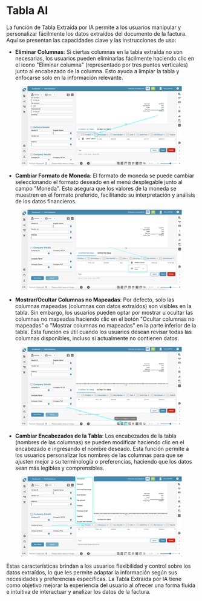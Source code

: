 # Tabla AI

La función de Tabla Extraída por IA permite a los usuarios manipular y personalizar fácilmente los datos extraídos del documento de la factura. Aquí se presentan las capacidades clave y las instrucciones de uso:

* **Eliminar Columnas**: Si ciertas columnas en la tabla extraída no son necesarias, los usuarios pueden eliminarlas fácilmente haciendo clic en el icono "Eliminar columna" (representado por tres puntos verticales) junto al encabezado de la columna. Esto ayuda a limpiar la tabla y enfocarse solo en la información relevante.

<figure><img src="../.gitbook/assets/ai-table1.png" alt=""><figcaption></figcaption></figure>

* **Cambiar Formato de Moneda**: El formato de moneda se puede cambiar seleccionando el formato deseado en el menú desplegable junto al campo "Moneda". Esto asegura que los valores de la moneda se muestren en el formato preferido, facilitando su interpretación y análisis de los datos financieros.

<figure><img src="../.gitbook/assets/ai-table2.png" alt=""><figcaption></figcaption></figure>

* **Mostrar/Ocultar Columnas no Mapeadas**: Por defecto, solo las columnas mapeadas (columnas con datos extraídos) son visibles en la tabla. Sin embargo, los usuarios pueden optar por mostrar u ocultar las columnas no mapeadas haciendo clic en el botón "Ocultar columnas no mapeadas" o "Mostrar columnas no mapeadas" en la parte inferior de la tabla. Esta función es útil cuando los usuarios desean revisar todas las columnas disponibles, incluso si actualmente no contienen datos.

<figure><img src="../.gitbook/assets/ai-table3.png" alt=""><figcaption></figcaption></figure>

* **Cambiar Encabezados de la Tabla**: Los encabezados de la tabla (nombres de las columnas) se pueden modificar haciendo clic en el encabezado e ingresando el nombre deseado. Esta función permite a los usuarios personalizar los nombres de las columnas para que se ajusten mejor a su terminología o preferencias, haciendo que los datos sean más legibles y comprensibles.

<figure><img src="../.gitbook/assets/ai-table4.png" alt=""><figcaption></figcaption></figure>

Estas características brindan a los usuarios flexibilidad y control sobre los datos extraídos, lo que les permite adaptar la información según sus necesidades y preferencias específicas. La Tabla Extraída por IA tiene como objetivo mejorar la experiencia del usuario al ofrecer una forma fluida e intuitiva de interactuar y analizar los datos de la factura.
